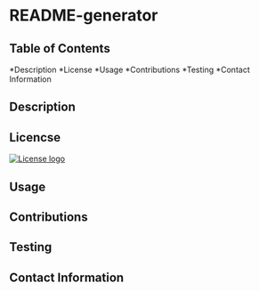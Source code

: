 # README-generator

## Table of Contents
*Description
*License
*Usage
*Contributions
*Testing
*Contact Information

## Description

## Licencse
[![License logo](https://img.shields.io/apm/l/readme)](https://opensource.org/licenses/MIT)
## Usage

## Contributions

## Testing

## Contact Information
